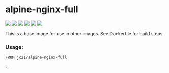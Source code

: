 # alpine-nginx-full

<p>
  <img src="https://img.shields.io/badge/openresty-1.19.3.1-green.svg?style=for-the-badge">
  <img src="https://img.shields.io/badge/lua-5.1.5-green.svg?style=for-the-badge">
  <img src="https://img.shields.io/badge/luarocks-3.3.1-green.svg?style=for-the-badge">
  <a href="https://hub.docker.com/repository/docker/jc21/alpine-nginx-full">
    <img src="https://img.shields.io/docker/stars/jc21/alpine-nginx-full.svg?style=for-the-badge">
  </a>
  <a href="https://hub.docker.com/repository/docker/jc21/alpine-nginx-full">
    <img src="https://img.shields.io/docker/pulls/jc21/alpine-nginx-full.svg?style=for-the-badge">
  </a>
  <a href="https://ci.nginxproxymanager.com/blue/organizations/jenkins/docker-alpine-nginx-full/branches/">
    <img src="https://img.shields.io/jenkins/build?jobUrl=https%3A%2F%2Fci.nginxproxymanager.com%2Fjob%2Fdocker-alpine-nginx-full%2Fjob%2Fmaster&style=for-the-badge">
  </a>
</p>

This is a base image for use in other images. See Dockerfile for build steps.


### Usage:

```
FROM jc21/alpine-nginx-full

...
```

